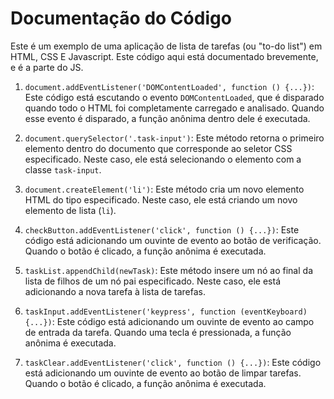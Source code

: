 # Documentação do Código

Este é um exemplo de uma aplicação de lista de tarefas (ou "to-do list") em HTML, CSS E Javascript. Este código aqui está documentado brevemente, e é a parte do JS.

1. `document.addEventListener('DOMContentLoaded', function () {...})`: Este código está escutando o evento `DOMContentLoaded`, que é disparado quando todo o HTML foi completamente carregado e analisado. Quando esse evento é disparado, a função anônima dentro dele é executada.

2. `document.querySelector('.task-input')`: Este método retorna o primeiro elemento dentro do documento que corresponde ao seletor CSS especificado. Neste caso, ele está selecionando o elemento com a classe `task-input`.

3. `document.createElement('li')`: Este método cria um novo elemento HTML do tipo especificado. Neste caso, ele está criando um novo elemento de lista (`li`).

4. `checkButton.addEventListener('click', function () {...})`: Este código está adicionando um ouvinte de evento ao botão de verificação. Quando o botão é clicado, a função anônima é executada.

5. `taskList.appendChild(newTask)`: Este método insere um nó ao final da lista de filhos de um nó pai especificado. Neste caso, ele está adicionando a nova tarefa à lista de tarefas.

6. `taskInput.addEventListener('keypress', function (eventKeyboard) {...})`: Este código está adicionando um ouvinte de evento ao campo de entrada da tarefa. Quando uma tecla é pressionada, a função anônima é executada.

7. `taskClear.addEventListener('click', function () {...})`: Este código está adicionando um ouvinte de evento ao botão de limpar tarefas. Quando o botão é clicado, a função anônima é executada.
